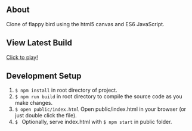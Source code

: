 About
--
Clone of flappy bird using the html5 canvas and ES6 JavaScript.

View Latest Build
--
[Click to play!](https://pkrisko.github.io/flappy-bird/public/index.html)

Development Setup
--
1. `$ npm install` in root directory of project.
2. `$ npm run build` in root directory to compile the source code as you make changes.
3. `$ open public/index.html` Open public/index.html in your browser (or just double click the file).
4. `$ ` Optionally, serve index.html with `$ npm start` in public folder.